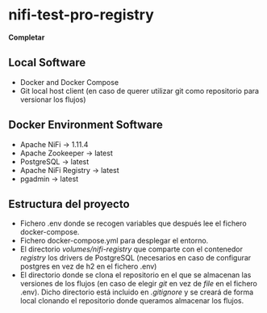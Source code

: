 # nifi-test-pro-registry

**Completar**

## Local Software
- Docker and Docker Compose
- Git local host client (en caso de querer utilizar git como repositorio para versionar los flujos)

## Docker Environment Software
- Apache NiFi &rarr; 1.11.4
- Apache Zookeeper &rarr; latest
- PostgreSQL &rarr; latest
- Apache NiFi Registry &rarr; latest
- pgadmin &rarr; latest

## Estructura del proyecto
- Fichero .env donde se recogen variables que después lee el fichero docker-compose.
- Fichero docker-compose.yml para desplegar el entorno.
- El directorio *volumes/nifi-registry* que comparte con el contenedor *registry* los drivers de PostgreSQL (necesarios en caso de configurar postgres en vez de h2 en el fichero .env)
- El directorio donde se clona el repositorio en el que se almacenan las versiones de los flujos (en caso de elegir *git* en vez de *file* en el fichero .env). Dicho directorio está incluido en *.gitignore* y se creará de forma local clonando el repositorio donde queramos almacenar los flujos.